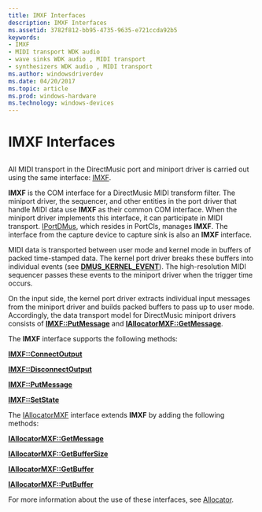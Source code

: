```yaml
---
title: IMXF Interfaces
description: IMXF Interfaces
ms.assetid: 3782f812-bb95-4735-9635-e721ccda92b5
keywords:
- IMXF
- MIDI transport WDK audio
- wave sinks WDK audio , MIDI transport
- synthesizers WDK audio , MIDI transport
ms.author: windowsdriverdev
ms.date: 04/20/2017
ms.topic: article
ms.prod: windows-hardware
ms.technology: windows-devices
---
```


# IMXF Interfaces


## <span id="imxf_interfaces"></span><span id="IMXF_INTERFACES"></span>


All MIDI transport in the DirectMusic port and miniport driver is carried out using the same interface: [IMXF](https://msdn.microsoft.com/library/windows/hardware/ff536782).

**IMXF** is the COM interface for a DirectMusic MIDI transform filter. The miniport driver, the sequencer, and other entities in the port driver that handle MIDI data use **IMXF** as their common COM interface. When the miniport driver implements this interface, it can participate in MIDI transport. [IPortDMus](https://msdn.microsoft.com/library/windows/hardware/ff536879), which resides in PortCls, manages **IMXF**. The interface from the capture device to capture sink is also an **IMXF** interface.

MIDI data is transported between user mode and kernel mode in buffers of packed time-stamped data. The kernel port driver breaks these buffers into individual events (see [**DMUS\_KERNEL\_EVENT**](https://msdn.microsoft.com/library/windows/hardware/ff536340)). The high-resolution MIDI sequencer passes these events to the miniport driver when the trigger time occurs.

On the input side, the kernel port driver extracts individual input messages from the miniport driver and builds packed buffers to pass up to user mode. Accordingly, the data transport model for DirectMusic miniport drivers consists of [**IMXF::PutMessage**](https://msdn.microsoft.com/library/windows/hardware/ff536791) and [**IAllocatorMXF::GetMessage**](https://msdn.microsoft.com/library/windows/hardware/ff536494).

The **IMXF** interface supports the following methods:

[**IMXF::ConnectOutput**](https://msdn.microsoft.com/library/windows/hardware/ff536785)

[**IMXF::DisconnectOutput**](https://msdn.microsoft.com/library/windows/hardware/ff536787)

[**IMXF::PutMessage**](https://msdn.microsoft.com/library/windows/hardware/ff536791)

[**IMXF::SetState**](https://msdn.microsoft.com/library/windows/hardware/ff536792)

The [IAllocatorMXF](https://msdn.microsoft.com/library/windows/hardware/ff536491) interface extends **IMXF** by adding the following methods:

[**IAllocatorMXF::GetMessage**](https://msdn.microsoft.com/library/windows/hardware/ff536494)

[**IAllocatorMXF::GetBufferSize**](https://msdn.microsoft.com/library/windows/hardware/ff536493)

[**IAllocatorMXF::GetBuffer**](https://msdn.microsoft.com/library/windows/hardware/ff536492)

[**IAllocatorMXF::PutBuffer**](https://msdn.microsoft.com/library/windows/hardware/ff536495)

For more information about the use of these interfaces, see [Allocator](allocator.md).

 

 




